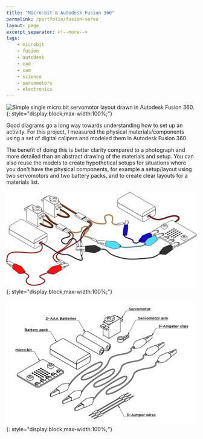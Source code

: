 ```yaml
---
title: "Micro:bit & Autodesk Fusion 360"
permalink: /portfolio/fusion-servo
layout: page
excerpt_separator: <!--more-->
tags:
    - microbit
    - fusion
    - autodesk
    - cad
    - cam
    - science
    - servomotors
    - electronics
---
```


![Simple single micro:bit servomotor layout drawn in Autodesk Fusion 360.](/portfolio/fusion-servo/layout-diagram-1.png){: style="display:block;max-width:100%;"}

Good diagrams go a long way towards understanding how to set up an activity. For this project, I measured the physical materials/components using a set of digital calipers and modeled them in Autodesk Fusion 360. 

The benefit of doing this is better clarity compared to a photograph and more detailed than an abstract drawing of the materials and setup. <!--more-->You can also reuse the models to create hypothetical setups for situations where you don't have the physical components, for example a setup/layout using two servomotors and two battery packs, and to create clear layouts for a materials list.

![Layout using a single micro:bit to control two servomotors powered by two battery packs, drawn in Autodesk Fusion 360.](layout-diagram-2.png){: style="display:block;max-width:100%;"}

![Example diagram of materials needed for an activity, drawn in Autodesk Fusion 360.](materials-diagram.png){: style="display:block;max-width:100%;"}